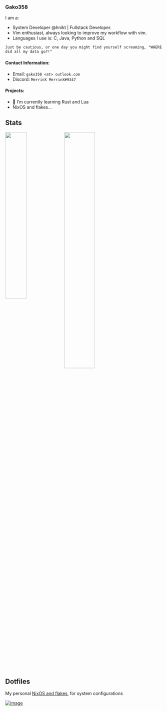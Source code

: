 ### Gako358

I am a:
- System Developer @hnikt | Fullstack Developer.
- Vim enthusiast, always looking to improve my workflow with vim.
- Languages I use is: C, Java, Python and SQL

`Just be cautious, or one day you might find yourself screaming, "WHERE did all my data go?!"`


#### Contact Information:
- Email: `gako358 <at> outlook.com`
- Discord: `MerrinX MerrinX#9347`

#### Projects:

- 🔭 I’m currently learning Rust and Lua
- NixOS and flakes...

## Stats

<p>
<a href="https://github.com/gako358?tab=repositories"><img align="left" width="37%" src="https://github-readme-stats.vercel.app/api/top-langs/?username=gako358&layout=compact&hide=html,roff"/></a>
 <a href="https://github.com/gako358"><img width="44%" src="https://github-readme-stats.vercel.app/api?username=gako358&show_icons=true"/></a>
</p>



## Dotfiles
My personal [NixOS and flakes](https://github.com/Gako358/dotfiles), for system configurations

[![image](https://github.com/Gako358/archive/blob/main/images/config/dwm.png)](https://github.com/Gako358/dotfiles)
